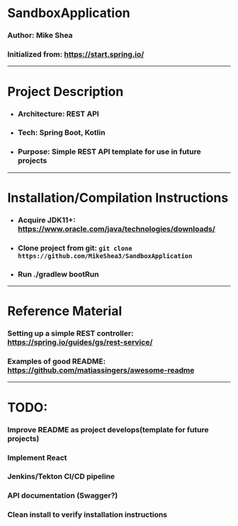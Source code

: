 # SandboxApplication
### Author: Mike Shea
### Initialized from: https://start.spring.io/

<hr>

# Project Description
- ### Architecture: REST API
- ### Tech: Spring Boot, Kotlin
- ### Purpose: Simple REST API template for use in future projects

<hr>

# Installation/Compilation Instructions
- ### Acquire JDK11+: https://www.oracle.com/java/technologies/downloads/
- ### Clone project from git: `git clone https://github.com/MikeShea3/SandboxApplication`
- ### Run ./gradlew bootRun
<hr>

# Reference Material
### Setting up a simple REST controller: https://spring.io/guides/gs/rest-service/
### Examples of good README: https://github.com/matiassingers/awesome-readme

<hr>

# TODO:
### Improve README as project develops(template for future projects)
### Implement React
### Jenkins/Tekton CI/CD pipeline
### API documentation (Swagger?)
### Clean install to verify installation instructions